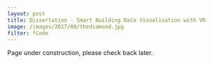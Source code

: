 ```yaml
---
layout: post
title: Dissertation - Smart Building Data Visualisation with VR
image: /images/2017/08/thediamond.jpg
filter: fCode
---
```


Page under construction, please check back later.

<!-- Redirecting you to the correct page. If nothing happens, click [here]({{site.baseurl}}/dissertation). -->

<!-- <meta http-equiv="refresh" content="2; url={{site.baseurl}}/dissertation" /> -->
